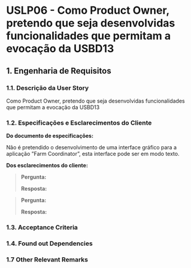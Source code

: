 # USLP06 - Como Product Owner, pretendo que seja desenvolvidas funcionalidades que permitam a evocação da USBD13
## 1. Engenharia de Requisitos

### 1.1. Descrição da User Story

Como Product Owner, pretendo que seja desenvolvidas funcionalidades que permitam a evocação da USBD13

### 1.2. Especificações e Esclarecimentos do Cliente

**Do documento de especificações:**

Não é pretendido o desenvolvimento de uma interface gráfico para a aplicação ”Farm Coordinator”, esta interface pode ser em modo texto.

**Dos esclarecimentos do cliente:**

> **Pergunta:**
>
> **Resposta:**

> **Pergunta:**
>
> **Resposta:**

### 1.3. Acceptance Criteria


### 1.4. Found out Dependencies


### 1.7 Other Relevant Remarks

